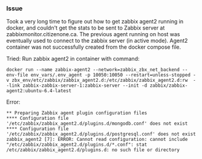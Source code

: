 ### Issue

Took a very long time to figure out how to get zabbix agent2 running in docker, and couldn't get the stats to be sent to Zabbix server at zabbixmonitor.citizenone.ca. The previous agent running on host was eventually used to connect to the zabbix server (in active mode). Agent2 container was not successfully created from the docker compose file.

Tried:
Run zabbix agent2 in container with command:

```
docker run --name zabbix-agent2 --network=zabbix_zbx_net_backend --env-file env_vars/.env_agent -p 10050:10050 --restart=unless-stopped -v zbx_env/etc/zabbix/zabbix_agent2.d:/etc/zabbix/zabbix_agent2.d:rw  --link zabbix-zabbix-server-1:zabbix-server --init -d zabbix/zabbix-agent2:ubuntu-6.4-latest 
```

Error:

```
** Preparing Zabbix agent plugin configuration files
**** Configuration file '/etc/zabbix/zabbix_agent2.d/plugins.d/mongodb.conf' does not exist
**** Configuration file '/etc/zabbix/zabbix_agent2.d/plugins.d/postgresql.conf' does not exist
zabbix_agent2 [7]: ERROR: Cannot read configuration: cannot include "/etc/zabbix/zabbix_agent2.d/plugins.d/*.conf": stat /etc/zabbix/zabbix_agent2.d/plugins.d: no such file or directory
```




